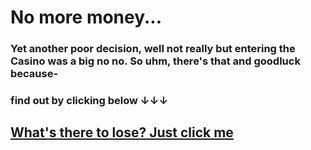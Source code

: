# No more money...

### Yet another poor decision, well not really but entering the Casino was a big no no. So uhm, there's that and goodluck because-

### find out by clicking below ↓↓↓

## [What's there to lose? Just click me](bad-ending.md)
